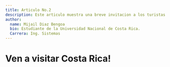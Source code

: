 ```yaml
---
title: Articulo No.2
description: Este articulo muestra una breve invitacion a los turistas alrededor del mundo con el fin de disfrutar de Costa Rica y todo lo que tiene por ofrecer.
author:
  name: Mijail Diaz Bengoa
  bio: Estudiante de la Universidad Nacional de Costa Rica.
  Carrera: Ing. Sistemas
---
```


# Ven a visitar Costa Rica!

<info-box>
  <template #info-box>
    <div style="padding: 10px; float: left; width: 45%; text-align: justify">
      <img src="https://huellasculturales11.files.wordpress.com/2015/06/0919-land-costa-rica.jpg"  width="430">
      <hr>
      <p>¡Bienvenidos al exuberante paraíso de Costa Rica, donde la naturaleza y la aventura se entrelazan en una danza única de maravillas! Desde playas de arena dorada acariciadas por aguas cristalinas hasta majestuosos volcanes envueltos en misterio, cada rincón de nuestro país te invita a explorar un universo de biodiversidad y emoción. Camina por senderos serpenteantes en nuestros parques nacionales y descubre la vida silvestre en su hábitat natural, desde monos juguetones hasta coloridas aves tropicales.
      </p>
    </div>
    <div style="padding: 10px; float: right; width: 45%; text-align:justify">
      <p>Sumérgete en la autenticidad de nuestras comunidades costeras, donde la cultura costarricense cobra vida con su música, danza y cocina. Ya sea que te deslices por dosel de la selva en emocionantes recorridos de canopy, te aventures en el rapids de ríos cristalinos o te relajes en las aguas termales rejuvenecedoras, Costa Rica ofrece experiencias para todos los gustos.
      </p>
      <p>Ven a descubrir el eco-turismo en su máxima expresión, ya que nuestra nación está firmemente comprometida con la conservación de su entorno natural. Conviértete en parte de la historia al avistar tortugas marinas anidando en la costa o maravillarte ante la majestuosidad del Volcán Arenal. Cada atardecer en nuestras playas es un espectáculo en sí mismo, y cada paso te acerca a un mundo de maravillas naturales.
      </p>
      <p>En Costa Rica, las emociones y la relajación se entrelazan en un abrazo cálido y acogedor. Desde la pasión de nuestras actividades de aventura hasta la serenidad de nuestras playas tranquilas, te invitamos a sumergirte en la experiencia inolvidable que solo Costa Rica puede ofrecer. Ven y descubre un lugar donde la naturaleza se convierte en un anfitrión amigable, y los recuerdos perduran mucho después de que el viaje haya terminado. ¡Te esperamos con los brazos abiertos en este rincón mágico de Centroamérica!
      </p>
    </div>
  </template>
</info-box>
